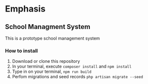 # Emphasis

## School Managment System

This is a prototype school management system

### How to install

1. Download or clone this repository
2. In your terminal, execute ``composer install`` and ``npm install``
3. Type in on your terminal, ``npm run build``
4. Perfom migrations and seed records ``php artisan migrate --seed``
